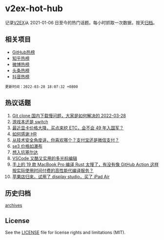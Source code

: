 # v2ex-hot-hub

 记录[V2EX](https://www.v2ex.com/)从 2021-01-06 日至今的热门话题。每小时抓取一次数据，按天[归档](archives)。
 
 ## 相关项目

- [GitHub热榜](https://github.com/snaildev/github-hot-hub)
- [知乎热榜](https://github.com/snaildev/zhihu-hot-hub)
- [微博热榜](https://github.com/snaildev/weibo-hot-hub)
- [头条热榜](https://github.com/snaildev/toutiao-hot-hub)
- [抖音热榜](https://github.com/snaildev/douyin-hot-hub)


 `更新时间：2022-03-28 18:07:32 +0800`

## 热议话题

1. [Git clone 国内下载慢问题，大家是如何解决的 2022-03-28](https://www.v2ex.com/t/843313)
1. [游戏本还是 switch](https://www.v2ex.com/t/843300)
1. [最近显卡价格大降，买点来挖 ETC，会不会 49 年入国军？](https://www.v2ex.com/t/843248)
1. [如何感谢 HR](https://www.v2ex.com/t/843295)
1. [从技术安全角度讲，你喜欢哪个？支付宝还是微信支付？](https://www.v2ex.com/t/843251)
1. [se3 价格如瀑布](https://www.v2ex.com/t/843297)
1. [想入坑塞尔达](https://www.v2ex.com/t/843317)
1. [VSCode 又酷又实用的多光标编辑](https://www.v2ex.com/t/843239)
1. [手上的 19 款 MacBook Pro 编译 Rust 太慢了，有没有像 GitHub Action 这样按实际使用时间付费的高性能代编译服务？](https://www.v2ex.com/t/843214)
1. [苹果店归来，试用了 display studio，买了 iPad Air](https://www.v2ex.com/t/843382)

## 历史归档

[archives](archives)

## License

See the [LICENSE](LICENSE) file for license rights and limitations (MIT).
